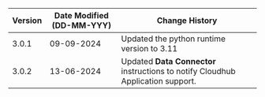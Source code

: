 | **Version** | **Date Modified (DD-MM-YYY)** | **Change History**                              |
|-------------|-------------------------------|-------------------------------------------------| 
| 3.0.1       | 09-09-2024                    |Updated the python runtime version to 3.11       |
| 3.0.2       |	13-06-2024	                  |Updated **Data Connector** instructions to notify Cloudhub Application support.         |
